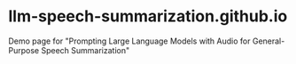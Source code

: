 # llm-speech-summarization.github.io

Demo page for "Prompting Large Language Models with Audio for General-Purpose Speech Summarization"
